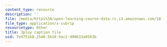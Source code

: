 ```yaml
---
content_type: resource
description: ''
file: /media/https%3A/open-learning-course-data-rc.s3.amazonaws.com/18-03sc-differential-equations-fall-2011/7e9751b825405b189ac2d90633a0503b_UJG0f0BSX14.vtt
file_type: application/x-subrip
resourcetype: Other
title: 3play caption file
uid: 7e9751b8-2540-5b18-9ac2-d90633a0503b
---
```

